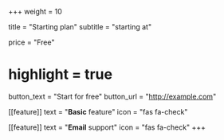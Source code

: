 +++
weight = 10

title = "Starting plan"
subtitle = "starting at"

price = "Free"
# highlight = true

button_text = "Start for free"
button_url = "http://example.com"

[[feature]]
  text = "**Basic** feature"
  icon = "fas fa-check"

[[feature]]
  text = "**Email** support"
  icon = "fas fa-check"
+++
